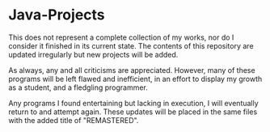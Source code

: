 # Java-Projects
This does not represent a complete collection of my works, nor do I consider it finished in its current state. The contents of this repository are 
updated irregularly but new projects will be added.

As always, any and all criticisms are appreciated. However, many of these programs will be left flawed and inefficient, in an effort to display my 
growth as a student, and a fledgling programmer.

Any programs I found entertaining but lacking in execution, I will eventually return to and attempt again. These updates will be placed in the same 
files with the added title of "REMASTERED".
